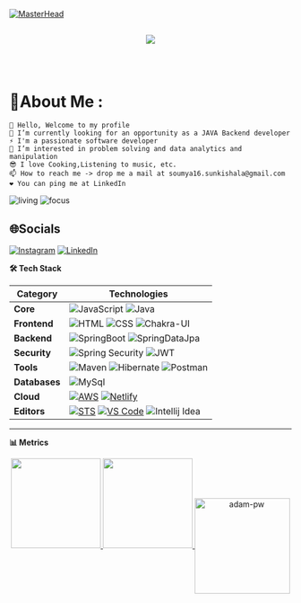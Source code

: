 [![MasterHead](https://github.com/SoumyaRao-Sunkishala/Soumyasri/blob/main/assets/Software%20Developer%20(1).gif)](https://soumyarao-sunkishala.github.io/)
<h2><p align="center">
  <a href="#"><img src="https://readme-typing-svg.herokuapp.com?center=true&lines=Hii👋+I'm+Soumya;"></a>
</p>
 <br/></h2>

# 💫About Me :

    👋 Hello, Welcome to my profile
    🌱 I’m currently looking for an opportunity as a JAVA Backend developer
    ⚡ I'm a passionate software developer
    👀 I’m interested in problem solving and data analytics and manipulation
    😎 I love Cooking,Listening to music, etc.
    📫 How to reach me -> drop me a mail at soumya16.sunkishala@gmail.com
    ❤️ You can ping me at LinkedIn
    
![living](https://img.shields.io/badge/living-Karimnagar,Telangana-maroon)
![focus](https://img.shields.io/badge/focus-SoftwareDevelopment-teal)


## 🌐Socials
[![Instagram](https://img.shields.io/badge/Instagram-%23E4405F.svg?logo=Instagram&logoColor=white)](https://www.instagram.com/soumyaraosunkishala/)
[![LinkedIn](https://img.shields.io/badge/LinkedIn-%230077B5.svg?logo=linkedin&logoColor=white)](https://www.linkedin.com/in/soumya-sunkishala/)

<b>🛠️ Tech Stack</b>
    <p>

| **Category** | **Technologies** |
| - | - |
**Core** | ![JavaScript](https://img.shields.io/badge/JavaScript-323330?style=for-the-badge&logo=javascript&logoColor=F7DF1E) ![Java](https://img.shields.io/badge/Java-00599C?style=for-the-badge&logo=java&logoColor=white)
**Frontend** | ![HTML](https://img.shields.io/badge/HTML5-E34F26?style=for-the-badge&logo=html5&logoColor=white) ![CSS](https://img.shields.io/badge/CSS3-1572B6?style=for-the-badge&logo=css3&logoColor=white) ![Chakra-UI](https://img.shields.io/badge/Chakra--UI-319795?style=for-the-badge&logo=chakra-ui&logoColor=white)
**Backend** | ![SpringBoot](https://img.shields.io/badge/Spring_Boot-F2F4F9?style=for-the-badge&logo=spring-boot) ![SpringDataJpa](https://img.shields.io/badge/Spring_Data_Jpa-6DB33F?style=for-the-badge&logo=spring&logColor=white)
**Security** |![Spring Security](https://img.shields.io/badge/Spring_Security-6DB33F?style=for-the-badge&logo=Spring-Security&logoColor=white) ![JWT](https://img.shields.io/badge/JWT-000000?style=for-the-badge&logo=JSON%20web%20tokens&logoColor=white)
**Tools** | ![Maven](https://img.shields.io/badge/apache_maven-C71A36?style=for-the-badge&logo=apachemaven&logoColor=white) ![Hibernate](https://img.shields.io/badge/Hibernate-59666C?style=for-the-badge&logo=Hibernate&logoColor=white) ![Postman](https://img.shields.io/badge/Postman-FF6C37?style=for-the-badge&logo=Postman&logoColor=white)
**Databases** | ![MySql](https://img.shields.io/badge/MySQL-005C84?style=for-the-badge&logo=mysql&logoColor=white)
**Cloud** | [![AWS](https://img.shields.io/badge/Amazon_AWS-FF9900?style=for-the-badge&logo=amazonaws&logoColor=white)](https://aws.amazon.com/) [![Netlify](https://img.shields.io/badge/Netlify-00C7B7?style=for-the-badge&logo=netlify&logoColor=white)](https://netlify.com/)
**Editors** | [![STS](https://img.shields.io/badge/Spring_Suite_Tool-6DB33F?style=for-the-badge&logo=spring&logoColor=white)](https://www.vim.org/) [![VS Code](https://img.shields.io/badge/VSCode-0078D4?style=for-the-badge&logo=visual%20studio%20code&logoColor=white)](https://code.visualstudio.com/) ![Intellij Idea](https://img.shields.io/badge/IntelliJ_IDEA-000000.svg?style=for-the-badge&logo=intellij-idea&logoColor=white)
      

----      

  </p>

<b>📊 Metrics</b>
<div align="center">

<a href="https://github.com/SoumyaRao-Sunkishala">

<img height="160em" src="https://github-readme-stats-eight-theta.vercel.app/api?username=SoumyaRao-Sunkishala&show_icons=true&theme=algolia&include_all_commits=true&count_private=true"/>

<img height="160em" src="https://github-readme-stats-eight-theta.vercel.app/api/top-langs/?username=SoumyaRao-Sunkishala&layout=compact&langs_count=5&theme=algolia"/>

<img align="center" height="170rem" src="https://github-readme-streak-stats.herokuapp.com/?user=SoumyaRao-Sunkishala&theme=dark&background=0d1117&date_format=M%20j%5B%2C%20Y%5D" alt="adam-pw" />
</a>
</div>

